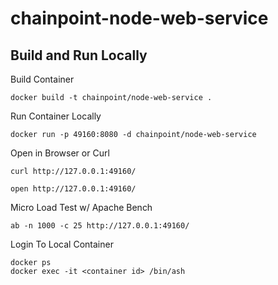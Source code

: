 # chainpoint-node-web-service

## Build and Run Locally

Build Container

```
docker build -t chainpoint/node-web-service .
```

Run Container Locally

```
docker run -p 49160:8080 -d chainpoint/node-web-service
```

Open in Browser or Curl

```
curl http://127.0.0.1:49160/

open http://127.0.0.1:49160/
```

Micro Load Test w/ Apache Bench

```
ab -n 1000 -c 25 http://127.0.0.1:49160/
```

Login To Local Container

```
docker ps
docker exec -it <container id> /bin/ash
```
